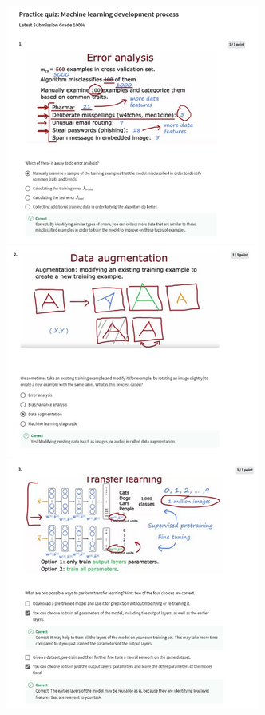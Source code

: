 ![](https://github.com/aditya-agr/Machine-Learning-Specialization/blob/7a8ce331775aa5c6ad3e9784744650fc77958b89/C2%20-%20Advanced%20Learning%20Algorithms/week3/practice-quiz-machine-learning-development-process/ss1.png)
![](https://github.com/aditya-agr/Machine-Learning-Specialization/blob/7a8ce331775aa5c6ad3e9784744650fc77958b89/C2%20-%20Advanced%20Learning%20Algorithms/week3/practice-quiz-machine-learning-development-process/ss2.png)
![](https://github.com/aditya-agr/Machine-Learning-Specialization/blob/7a8ce331775aa5c6ad3e9784744650fc77958b89/C2%20-%20Advanced%20Learning%20Algorithms/week3/practice-quiz-machine-learning-development-process/ss3.png)